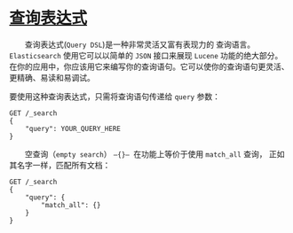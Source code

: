 # [查询表达式](02_query_dsl.md)    
&emsp;&emsp;查询表达式(`Query DSL`)是一种非常灵活又富有表现力的 查询语言。 
`Elasticsearch` 使用它可以以简单的 `JSON` 接口来展现 `Lucene` 功能的绝大部分。
在你的应用中，你应该用它来编写你的查询语句。它可以使你的查询语句更灵活、更精确、易读和易调试。

要使用这种查询表达式，只需将查询语句传递给 `query` 参数：
```
GET /_search
{
    "query": YOUR_QUERY_HERE
}
```
&emsp;&emsp;空查询（`empty search`） `—{}— `在功能上等价于使用 `match_all` 查询， 正如其名字一样，匹配所有文档：
```
GET /_search
{
    "query": {
        "match_all": {}
    }
}
```
